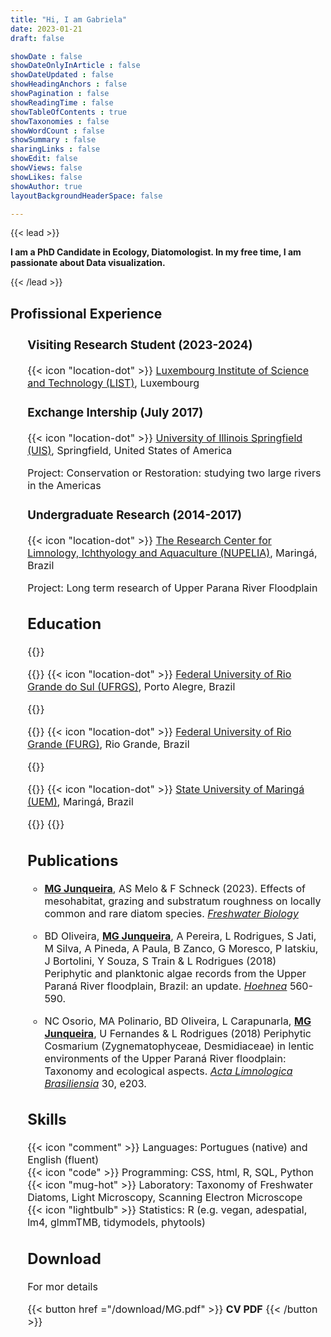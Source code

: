 ```yaml
---
title: "Hi, I am Gabriela"
date: 2023-01-21
draft: false

showDate : false
showDateOnlyInArticle : false
showDateUpdated : false
showHeadingAnchors : false
showPagination : false
showReadingTime : false
showTableOfContents : true
showTaxonomies : false
showWordCount : false
showSummary : false
sharingLinks : false
showEdit: false
showViews: false
showLikes: false
showAuthor: true
layoutBackgroundHeaderSpace: false

---
```

{{< lead >}}
<p><b class="emphasize">I am a PhD Candidate in Ecology, Diatomologist. In my free time, I am passionate about Data visualization. </b></p>
{{< /lead >}}

## Profissional Experience

<ul style="font-size:16px;">

<h3><strong>Visiting Research Student (2023-2024)</strong></h3>

{{< icon "location-dot" >}} <a href = "https://www.list.lu/"> Luxembourg Institute of Science and Technology (LIST)</a>, Luxembourg

<h3><strong>Exchange Intership (July 2017)</strong></h3>

{{< icon "location-dot" >}} <a href = "https://www.uis.edu/"> University of Illinois Springfield (UIS)</a>, Springfield, United States of America

<p>Project: Conservation or Restoration: studying two large rivers in the Americas</p>


<h3><strong>Undergraduate Research (2014-2017)</strong></h3>

{{< icon "location-dot" >}} <a href = "https://www.nupelia.uem.br/"> The Research Center for Limnology, Ichthyology and Aquaculture (NUPELIA)</a>, Maringá, Brazil

<p>Project: Long term research of Upper Parana River Floodplain</p>

## Education
{{<timeline >}}

{{<timelineItem icon="code"   header="Ph.D in Ecology (2020-Present)" >}}
{{< icon "location-dot" >}} <a href = "https://www.ufrgs.br/ppgecologia/"> Federal University of Rio Grande do Sul (UFRGS)</a>, Porto Alegre, Brazil

{{</timelineItem >}}

{{<timelineItem icon="check"  header="M.Sc in Freshwater Biology (2018-2020)" >}}
{{< icon "location-dot" >}} <a href = "https://ppgbac.furg.br/"> Federal University of Rio Grande (FURG)</a>, Rio Grande, Brazil

{{</timelineItem >}}

{{<timelineItem icon="globe"  header="B.Sc in Biological Sciences (2014-2017)" >}}
{{< icon "location-dot" >}} <a href = "http://www.uem.br/"> State University of Maringá (UEM)</a>, Maringá, Brazil

{{</timelineItem >}}
{{</timeline >}}

## Publications

<ul>
 <li><u style='font-weight:700;'> MG Junqueira</u>, AS Melo & F Schneck (2023). Effects of mesohabitat, grazing and substratum roughness on locally common and rare diatom species. <a href='https://onlinelibrary.wiley.com/doi/10.1111/fwb.14147'><i>Freshwater Biology</i></a></li>
</ul>

<ul>
  <li> BD Oliveira, <u style='font-weight:700;'> MG Junqueira</u>, A Pereira, L Rodrigues, S Jati, M Silva, A Pineda, A Paula, B Zanco,
  G Moresco, P Iatskiu, J Bortolini, Y Souza, S Train & L Rodrigues (2018) Periphytic and planktonic algae records from the Upper Paraná River floodplain, Brazil: an update. <a href='https://doi.org/10.1590/2236-8906-03/2018'><i>Hoehnea</i></a> 560-590.</li>
</ul>

<ul>
  <li>NC Osorio, MA Polinario, BD Oliveira, L Carapunarla, <u style='font-weight:700;'> MG Junqueira</u>, U Fernandes & L Rodrigues (2018) Periphytic Cosmarium (Zygnematophyceae, Desmidiaceae) in lentic environments of the Upper Paraná River floodplain: Taxonomy and ecological aspects. <a href='https://doi.org/10.1590/S2179-975X4717'><i>Acta Limnologica Brasiliensia</i></a> 30, e203.</li>
</ul>

## Skills

{{< icon "comment" >}} Languages: Portugues (native) and English (fluent)
<br>
{{< icon "code" >}} Programming: CSS, html, R, SQL, Python
<br>
{{< icon "mug-hot" >}} Laboratory: Taxonomy of Freshwater Diatoms, Light Microscopy, Scanning Electron Microscope
<br>
{{< icon "lightbulb" >}} Statistics: R (e.g. vegan, adespatial, lm4, glmmTMB, tidymodels, phytools)

## Download

For mor details

{{< button href ="/download/MG.pdf" >}}
<strong>CV PDF</strong>
{{< /button >}}





